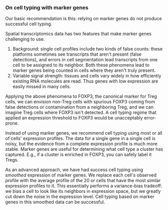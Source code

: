 ### On cell typing with marker genes

Our basic recommendation is this: relying on marker genes do not produce successful cell typing.

Spatial transcriptomics data has two features that make marker genes challenging to use.
1. Background: single cell profiles include two kinds of false counts: these platforms 
sometimes see transcripts that aren't present (false detections), and errors in cell
segmentation lead transcripts from one cell to be assigned to its neighbor. 
Both these phenomena lead to marker genes being counted in cells where they aren't truly present. 
2. Variable signal strength: tissues and cells vary widely in how efficiently existing RNA 
molecules are read. Thus genes with low expression are easily missed in many cells.

Applying the above phenomena to FOXP3, the canonical marker for Treg cells, we can envision 
non-Treg cells with spurious FOXP3 coming from false detections or contamination from a neighboring Treg,
and we can imagine Treg cells where FOXP3 isn't detected. A cell typing regime that applied an expression
threshold to FOXP3 would be unacceptably error-prone.

Instead of using marker genes, we recommend cell typing using most or all of cells' 
expression profiles. The data for a single gene in a single cell is noisy, but the
evidence from a complete expression profile is much more stable. Marker genes are useful 
for determining what cell type a cluster has captured. E.g., if a cluster is enriched in 
FOXP3, you can safely label it Tregs.

As an advanced approach, we have had success cell typing using *smoothed* expression 
of marker genes. We replace each cell's observed profile with the average profile of
the 20 or cells that have the most similar expression profiles to it. This essentially
performs a variance-bias tradeoff: we bias a cell to look like its neighbors in expression space,
but we greatly cut down the noise in the expression level. Cell typing based on marker genes in
this smoothed data can be successful. 
